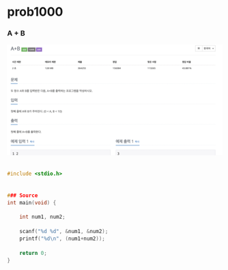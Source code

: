 # prob1000

### A + B 
![ex_screenshot](./img/prob1000.png)

~~~c

#include <stdio.h>


### Source
int main(void) {
   
	int num1, num2;
    
	scanf("%d %d", &num1, &num2);
	printf("%d\n", (num1+num2));
    
	return 0;
}

~~~